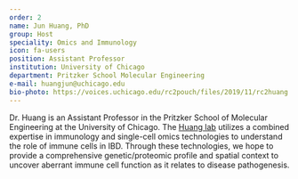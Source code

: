 ```yaml
---
order: 2
name: Jun Huang, PhD
group: Host
speciality: Omics and Immunology
icon: fa-users
position: Assistant Professor
institution: University of Chicago
department: Pritzker School Molecular Engineering
e-mail: huangjun@uchicago.edu
bio-photo: https://voices.uchicago.edu/rc2pouch/files/2019/11/rc2huang.jpg
---
```


Dr. Huang is an Assistant Professor in the Pritzker School of Molecular Engineering at the University of Chicago. The [Huang lab](https://pme.uchicago.edu/group/huang-lab) utilizes a combined expertise in immunology and single-cell omics technologies to understand the role of immune cells in IBD. Through these technologies, we hope to provide a comprehensive genetic/proteomic profile and spatial context to uncover aberrant immune cell function as it relates to disease pathogenesis.
